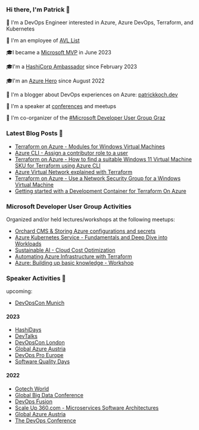 ### Hi there, I'm Patrick 👋

:rocket: I'm a DevOps Engineer interested in Azure, Azure DevOps, Terraform, and Kubernetes

:construction_worker: I'm an employee of [AVL List](https://www.avl.com)

:mortar_board:I became a [Microsoft MVP](https://mvp.microsoft.com/de-de/PublicProfile/5005313?fullName=Patrick%20Koch) in June 2023

:mortar_board:I'm a [HashiCorp Ambassador](https://www.credly.com/badges/1e32182b-596a-4a88-9919-fc373358df69) since February 2023

:mortar_board:I'm an [Azure Hero](https://www.azureheroes.community/user/15856) since August 2022

:book: I'm a blogger about DevOps experiences on Azure: [patrickkoch.dev](https://www.patrickkoch.dev/posts/)

:speech_balloon: I'm a speaker at [conferences](https://www.patrickkoch.dev/conferences/) and meetups

:school: I'm co-organizer of the [#Microsoft Developer User Group Graz](https://www.meetup.com/de-DE/microsoftdevelopergraz/) 


### Latest Blog Posts 📝
  * [Terraform on Azure - Modules for Windows Virtual Machines](https://www.patrickkoch.dev/posts/post_30/)
  * [Azure CLI - Assign a contributor role to a user](https://www.patrickkoch.dev/posts/post_29/)
  * [Terraform on Azure - How to find a suitable Windows 11 Virtual Machine SKU for Terraform using Azure CLI](https://www.patrickkoch.dev/posts/post_27/)
  * [Azure Virtual Network explained with Terraform](https://www.patrickkoch.dev/posts/post_26/)
  * [Terraform on Azure - Use a Network Security Group for a Windows Virtual Machine](https://www.patrickkoch.dev/posts/post_25/)
  * [Getting started with a Development Container for Terraform On Azure](https://www.patrickkoch.dev/posts/post_24/)

### Microsoft Developer User Group Activities 

Organized and/or held lectures/workshops at the following meetups: 
   * [Orchard CMS & Storing Azure configurations and secrets](https://www.meetup.com/de-DE/microsoftdevelopergraz/events/293881924/)
   * [Azure Kubernetes Service - Fundamentals and Deep Dive into Workloads](https://www.meetup.com/de-DE/microsoftdevelopergraz/events/292067786/)
   * [Sustainable AI - Cloud Cost Optimization](https://www.meetup.com/de-DE/microsoftdevelopergraz/events/290191576/)
   * [Automating Azure Infrastructure with Terraform](https://www.meetup.com/microsoftdevelopergraz/events/289763690/)
   * [Azure: Building up basic knowledge - Workshop](https://www.meetup.com/microsoftdevelopergraz/events/288434666/)

### Speaker Activities 🎤

upcoming:
   * [DevOpsCon Munich]([https://devopscon.io/speaker/patrick-koch/](https://devopscon.io/cloud-platforms-serverless/common-cloud-migration-pain-points/))

#### 2023
   * [HashiDays](https://hashidays.com/munich/#speakers)
   * [DevTalks](https://www.devtalks.ro/)
   * [DevOpsCon London](https://devopscon.io/speaker/patrick-koch/)
   * [Global Azure Austria](https://globalazure.at/speakers/)
   * [DevOps Pro Europe](https://events.pinetool.ai/2928/#speakers/848962?referrer%5Bpathname%5D=%2Fspeakers&referrer%5Bsearch%5D=&referrer%5Btitle%5D=Speakers)
   * [Software Quality Days](https://www.software-quality-days.com/programm)
 
#### 2022
   * [Gotech World](https://www.patrickkoch.dev/conferences/conference_16/)
   * [Global Big Data Conference](https://www.patrickkoch.dev/conferences/conference_15/)
   * [DevOps Fusion](https://www.patrickkoch.dev/conferences/conference_14/)
   * [Scale Up 360.com - Microservices Software Architectures](https://www.patrickkoch.dev/conferences/conference_13/)
   * [Global Azure Austria](https://www.patrickkoch.dev/conferences/conference_12/)
   * [The DevOps Conference](https://www.patrickkoch.dev/conferences/conference_11/)


